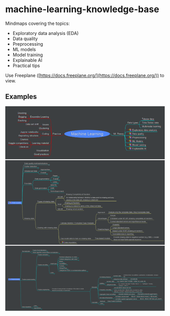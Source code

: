 # machine-learning-knowledge-base
Mindmaps covering the topics:
* Exploratory data analysis (EDA)
* Data quality
* Preprocessing
* ML models
* Model training
* Explainable AI
* Practical tips

Use Freeplane ([https://docs.freeplane.org/](https://docs.freeplane.org/)) to view.

## Examples

![Root node](docs/root.png)
![Data quality](docs/data_quality.png)
![Preprocessing](docs/preprocessing.png)

